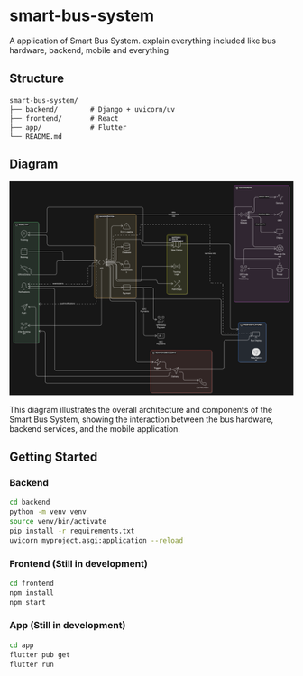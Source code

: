 # smart-bus-system

A application of Smart Bus System. explain everything included like bus hardware, backend, mobile and everything

## Structure

```
smart-bus-system/
├── backend/        # Django + uvicorn/uv
├── frontend/       # React
├── app/            # Flutter
└── README.md
```

## Diagram

<img src="./docs/pics/Diagram.svg" alt="Smart Bus System Diagram">

This diagram illustrates the overall architecture and components of the Smart Bus System, showing the interaction between the bus hardware, backend services, and the mobile application.

## Getting Started

### Backend
```bash
cd backend
python -m venv venv
source venv/bin/activate
pip install -r requirements.txt
uvicorn myproject.asgi:application --reload
```

### Frontend (Still in development)
```bash
cd frontend
npm install
npm start
```

### App (Still in development)
```bash
cd app
flutter pub get
flutter run
```
